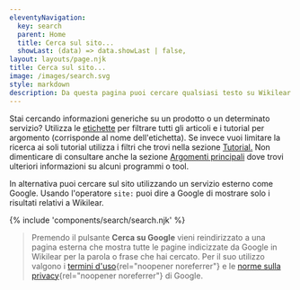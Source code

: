 ```yaml
---
eleventyNavigation:
  key: search
  parent: Home
  title: Cerca sul sito...
  showLast: (data) => data.showLast | false,
layout: layouts/page.njk
title: Cerca sul sito...
image: /images/search.svg
style: markdown
description: Da questa pagina puoi cercare qualsiasi testo su Wikilear e ottenere informazioni sulla struttura del sito.
---
```

Stai cercando informazioni generiche su un prodotto o un determinato servizio? Utilizza le [etichette](/tag/) per filtrare tutti gli articoli e i tutorial per argomento (corrisponde al nome dell'etichetta). Se invece vuoi limitare la ricerca ai soli tutorial utilizza i filtri che trovi nella sezione [Tutorial.](/tutorial/) Non dimenticare di consultare anche la sezione [Argomenti principali](/#topics) dove trovi ulteriori informazioni su alcuni programmi o tool.

In alternativa puoi cercare sul sito utilizzando un servizio esterno come Google. Usando l'operatore `site:` puoi dire a Google di mostrare solo i risultati relativi a Wikilear.

{% include 'components/search/search.njk' %}

> Premendo il pulsante **Cerca su Google** vieni reindirizzato a una pagina esterna che mostra tutte le pagine indicizzate da Google in Wikilear per la parola o frase che hai cercato. Per il suo utilizzo valgono i [termini d'uso](https://policies.google.com/terms){rel="noopener noreferrer"} e le [norme sulla privacy](https://policies.google.com/privacy){rel="noopener noreferrer"} di Google.
